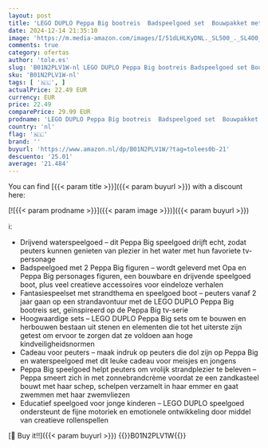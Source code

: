 ```yaml
---
layout: post
title: 'LEGO DUPLO Peppa Big bootreis  Badspeelgoed set  Bouwpakket met Speelgoed Boot die Drijft  Educatieve Set voor Peuters met 2 Figuren  Rollenspel Cadeau voor Meisjes en Jongens vanaf 2 jaar 10432'
date: 2024-12-14 21:35:10
image: 'https://m.media-amazon.com/images/I/51dLHLKyDNL._SL500_._SL400_.jpg'
comments: true
category: ofertas
author: 'tole.es'
slug: 'B01N2PLV1W-nl LEGO DUPLO Peppa Big bootreis Badspeelgoed set Bouwpakket...'
sku: 'B01N2PLV1W-nl'
tags: [ '🇳🇱', ]
actualPrice: 22.49 EUR
currency: EUR
price: 22.49
comparePrice: 29.99 EUR
prodname: 'LEGO DUPLO Peppa Big bootreis  Badspeelgoed set  Bouwpakket met Speelgoed Boot die Drijft  Educatieve Set voor Peuters met 2 Figuren  Rollenspel Cadeau voor Meisjes en Jongens vanaf 2 jaar 10432'
country: 'nl'
flag: '🇳🇱'
brand: ''
buyurl: 'https://www.amazon.nl/dp/B01N2PLV1W/?tag=tolees0b-21'
descuento: '25.01'
average: '21.484'
---
```


You can find [{{< param title >}}]({{< param buyurl >}}) with a discount here:

[![{{< param prodname >}}]({{< param image >}})]({{< param buyurl >}})

ℹ️:

- Drijvend waterspeelgoed – dit Peppa Big speelgoed drijft echt, zodat peuters kunnen genieten van plezier in het water met hun favoriete tv-personage
- Badspeelgoed met 2 Peppa Big figuren – wordt geleverd met Opa en Peppa Big personages figuren, een bouwbare en drijvende speelgoed boot, plus veel creatieve accessoires voor eindeloze verhalen
- Fantasiespeelset met strandthema en speelgoed boot – peuters vanaf 2 jaar gaan op een strandavontuur met de LEGO DUPLO Peppa Big bootreis set, geïnspireerd op de Peppa Big tv-serie
- Hoogwaardige sets – LEGO DUPLO Peppa Big sets om te bouwen en herbouwen bestaan uit stenen en elementen die tot het uiterste zijn getest om ervoor te zorgen dat ze voldoen aan hoge kindveiligheidsnormen
- Cadeau voor peuters – maak indruk op peuters die dol zijn op Peppa Big en waterspeelgoed met dit leuke cadeau voor meisjes en jongens
- Peppa Big speelgoed helpt peuters om vrolijk strandplezier te beleven – Peppa smeert zich in met zonnebrandcrème voordat ze een zandkasteel bouwt met haar schep, schelpen verzamelt in haar emmer en gaat zwemmen met haar zwemvliezen
- Educatief speelgoed voor jonge kinderen – LEGO DUPLO speelgoed ondersteunt de fijne motoriek en emotionele ontwikkeling door middel van creatieve rollenspellen

[🛒 Buy it!!]({{< param buyurl >}})
{{<world>}}B01N2PLV1W{{</world>}}
